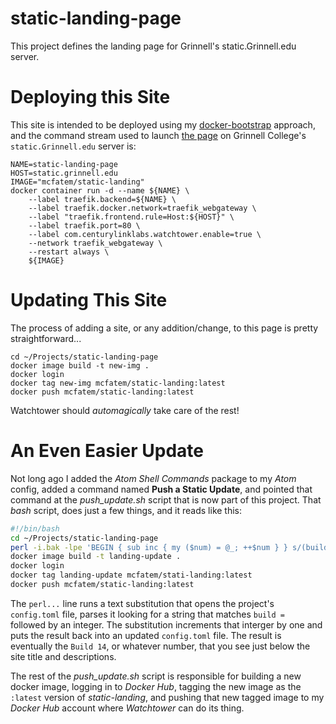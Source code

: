 # static-landing-page

This project defines the landing page for Grinnell's static.Grinnell.edu server.  

# Deploying this Site

This site is intended to be deployed using my [docker-bootstrap](https://github.com/McFateM/docker-bootstrap) approach, and the command stream used to launch [the page]( https://static.grinnell.edu/) on Grinnell College's `static.Grinnell.edu` server is:

```
NAME=static-landing-page
HOST=static.grinnell.edu
IMAGE="mcfatem/static-landing"
docker container run -d --name ${NAME} \
    --label traefik.backend=${NAME} \
    --label traefik.docker.network=traefik_webgateway \
    --label "traefik.frontend.rule=Host:${HOST}" \
    --label traefik.port=80 \
    --label com.centurylinklabs.watchtower.enable=true \
    --network traefik_webgateway \
    --restart always \
    ${IMAGE}
```

# Updating This Site

The process of adding a site, or any addition/change, to this page is pretty straightforward...

```
cd ~/Projects/static-landing-page
docker image build -t new-img .
docker login
docker tag new-img mcfatem/static-landing:latest
docker push mcfatem/static-landing:latest
```

Watchtower should *automagically* take care of the rest!

# An Even Easier Update

Not long ago I added the _Atom Shell Commands_ package to my _Atom_ config, added a command named **Push a Static Update**, and pointed that command at the _push_update.sh_ script that is now part of this project.  That _bash_ script, does just a few things, and it reads like this:

```bash
#!/bin/bash
cd ~/Projects/static-landing-page
perl -i.bak -lpe 'BEGIN { sub inc { my ($num) = @_; ++$num } } s/(build = )(\d+)/$1 . (inc($2))/eg' config.toml
docker image build -t landing-update .
docker login
docker tag landing-update mcfatem/stati-landing:latest
docker push mcfatem/static-landing:latest
```
The `perl...` line runs a text substitution that opens the project's `config.toml` file, parses it looking for a string that matches `build = ` followed by an integer.  The substitution increments that interger by one and puts the result back into an updated `config.toml` file.  The result is eventually the `Build 14`, or whatever number, that you see just below the site title and descriptions.  

The rest of the _push_update.sh_ script is responsible for building a new docker image, logging in to _Docker Hub_, tagging the new image as the `:latest` version of _static-landing_, and pushing that new tagged image to my _Docker Hub_ account where _Watchtower_ can do its thing.
